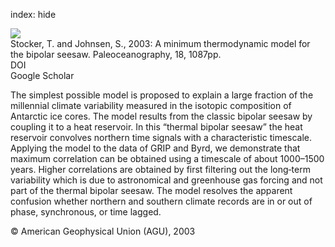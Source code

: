 index: hide

<div class="Citation">
    <div class="Citation-thumb CitationThumb-linked"  data-href="https://doi.org/10.1029/2003pa000920">
      <img src="https://static.claimspace.cloud/climate-study-static/refs/thumbs/5/Stocker_and_Johnsen_2003-thumb.png" />
    </div>

  <div class="Citation-body">
    <div class="Citation-text">Stocker, T. and Johnsen, S., 2003: A minimum thermodynamic model for the bipolar seesaw. <span class="Article-journal">Paleoceanography, </span><span class="Article-volume">18, </span>1087pp.</div>
    <div class="Citation-links">
      <div class="CitationLink" data-href="https://doi.org/10.1029/2003pa000920">
        <div class="CitationLink-icon CitationLink-Doi"></div>
        <div class="CitationLink-text">DOI</div>
      </div>
      <div class="CitationLink" data-href="https://scholar.google.com/scholar?q=10.1029/2003pa000920">
        <div class="CitationLink-icon CitationLink-Scholar"></div>
        <div class="CitationLink-text">Google Scholar</div>
      </div>
    </div>
  </div>
</div>

The simplest possible model is proposed to explain a large fraction of the millennial climate variability measured in the isotopic composition of Antarctic ice cores. The model results from the classic bipolar seesaw by coupling it to a heat reservoir. In this “thermal bipolar seesaw” the heat reservoir convolves northern time signals with a characteristic timescale. Applying the model to the data of GRIP and Byrd, we demonstrate that maximum correlation can be obtained using a timescale of about 1000–1500 years. Higher correlations are obtained by first filtering out the long‐term variability which is due to astronomical and greenhouse gas forcing and not part of the thermal bipolar seesaw. The model resolves the apparent confusion whether northern and southern climate records are in or out of phase, synchronous, or time lagged.

<div class="Citation-copy">
&copy; American Geophysical Union (AGU), 2003
</div>